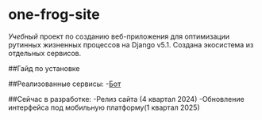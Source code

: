 # one-frog-site


*Учебный* проект по созданию веб-приложения для оптимизации рутинных жизненных процессов на Django v5.1. Создана экосистема из отдельных сервисов.

##Гайд по установке



##Реализованные сервисы:
-[Бот][bot]


##Сейчас в разработке:
-Релиз сайта (4 квартал 2024)
-Обновление интерфейса под мобильную платформу(1 квартал 2025)


[bot]: https://github.com/NotAKes/one-frog-bot "Репозиторий Бота"
